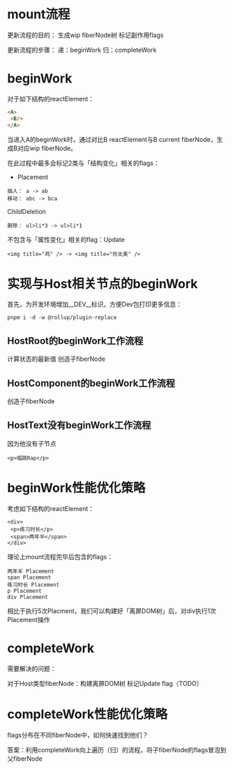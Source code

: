 # mount流程

更新流程的目的：
生成wip fiberNode树
标记副作用flags

更新流程的步骤：
递：beginWork
归：completeWork


# beginWork
对于如下结构的reactElement：
```html
<A>
 <B/>
</A>
```
当进入A的beginWork时，通过对比B reactElement与B current fiberNode，生成B对应wip fiberNode。

在此过程中最多会标记2类与「结构变化」相关的flags：

* Placement
```
插入： a -> ab  
移动： abc -> bca
```

ChildDeletion
```
删除： ul>li*3 -> ul>li*1
```

不包含与「属性变化」相关的flag：Update
```
<img title="鸡" /> -> <img title="你太美" />
```

# 实现与Host相关节点的beginWork
首先，为开发环境增加__DEV__标识，方便Dev包打印更多信息：
```
pnpm i -d -w @rollup/plugin-replace
```

## HostRoot的beginWork工作流程
计算状态的最新值
创造子fiberNode

## HostComponent的beginWork工作流程
创造子fiberNode

## HostText没有beginWork工作流程
因为他没有子节点

```
<p>唱跳Rap</p>
```

# beginWork性能优化策略
考虑如下结构的reactElement：
```
<div>
 <p>练习时长</p>
 <span>两年半</span>
</div>
```

理论上mount流程完毕后包含的flags：
```
两年半 Placement
span Placement
练习时长 Placement
p Placement
div Placement
```

相比于执行5次Placment，我们可以构建好「离屏DOM树」后，对div执行1次Placement操作


# completeWork
需要解决的问题：

对于Host类型fiberNode：构建离屏DOM树
标记Update flag（TODO）


# completeWork性能优化策略
flags分布在不同fiberNode中，如何快速找到他们？

答案：利用completeWork向上遍历（归）的流程，将子fiberNode的flags冒泡到父fiberNode